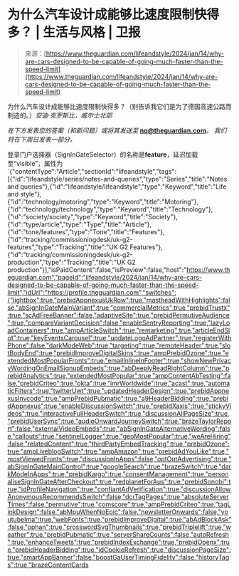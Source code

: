 <!--yml

category: 未分类

date: 2024-05-27 14:48:44

-->

# 为什么汽车设计成能够比速度限制快得多？ | 生活与风格 | 卫报

> 来源：[https://www.theguardian.com/lifeandstyle/2024/jan/14/why-are-cars-designed-to-be-capable-of-going-much-faster-than-the-speed-limit](https://www.theguardian.com/lifeandstyle/2024/jan/14/why-are-cars-designed-to-be-capable-of-going-much-faster-than-the-speed-limit)

为什么汽车设计成能够比速度限制快得多？（别告诉我它们是为了德国高速公路而制造的。）*安迪·克罗斯比，威尔士北部*

*在下方发表您的答案（和新问题）或将其发送至* **[nq@theguardian.com](mailto:nq@theguardian.com)***。 我们将在下周日发表一部分。*

登录门户选择器（SignInGateSelector）的名称是**feature**，延迟加载至“visible”，属性为`{"contentType":"Article","sectionId":"lifeandstyle","tags":[{"id":"lifeandstyle/series/notes-and-queries","type":"Series","title":"Notes and queries"},{"id":"lifeandstyle/lifeandstyle","type":"Keyword","title":"Life and style"},{"id":"technology/motoring","type":"Keyword","title":"Motoring"},{"id":"technology/technology","type":"Keyword","title":"Technology"},{"id":"society/society","type":"Keyword","title":"Society"},{"id":"type/article","type":"Type","title":"Article"},{"id":"tone/features","type":"Tone","title":"Features"},{"id":"tracking/commissioningdesk/uk-g2-features","type":"Tracking","title":"UK G2 Features"},{"id":"tracking/commissioningdesk/uk-g2-production","type":"Tracking","title":"UK G2 production"}],"isPaidContent":false,"isPreview":false,"host":"https://www.theguardian.com","pageId":"lifeandstyle/2024/jan/14/why-are-cars-designed-to-be-capable-of-going-much-faster-than-the-speed-limit","idUrl":"https://profile.theguardian.com","switches":{"lightbox":true,"prebidAppnexusUkRow":true,"mastheadWithHighlights":false,"abSignInGateMainVariant":true,"commercialMetrics":true,"prebidTrustx":true,"scAdFreeBanner":false,"adaptiveSite":true,"prebidPermutiveAudience":true,"compareVariantDecision":false,"enableSentryReporting":true,"lazyLoadContainers":true,"ampArticleSwitch":true,"remarketing":true,"articleEndSlot":true,"keyEventsCarousel":true,"updateLogoAdPartner":true,"registerWithPhone":false,"darkModeWeb":true,"targeting":true,"remoteHeader":true,"slotBodyEnd":true,"prebidImproveDigitalSkins":true,"ampPrebidOzone":true,"extendedMostPopularFronts":true,"emailInlineInFooter":true,"showNewPrivacyWordingOnEmailSignupEmbeds":true,"abDeeplyReadRightColumn":true,"prebidAnalytics":true,"extendedMostPopular":true,"ampContentAbTesting":false,"prebidCriteo":true,"okta":true,"imrWorldwide":true,"acast":true,"automaticFilters":true,"twitterUwt":true,"updatedHeaderDesign":true,"prebidAppnexusInvcode":true,"ampPrebidPubmatic":true,"a9HeaderBidding":true,"prebidAppnexus":true,"enableDiscussionSwitch":true,"prebidXaxis":true,"stickyVideos":true,"interactiveFullHeaderSwitch":true,"discussionAllPageSize":true,"prebidUserSync":true,"audioOnwardJourneySwitch":true,"brazeTaylorReport":false,"externalVideoEmbeds":true,"abSignInGateAlternativeWording":false,"callouts":true,"sentinelLogger":true,"geoMostPopular":true,"weAreHiring":false,"relatedContent":true,"thirdPartyEmbedTracking":true,"prebidOzone":true,"ampLiveblogSwitch":true,"ampAmazon":true,"prebidAdYouLike":true,"mostViewedFronts":true,"discussionInApps":false,"optOutAdvertising":true,"abSignInGateMainControl":true,"googleSearch":true,"brazeSwitch":true,"darkModeInApps":true,"prebidKargo":true,"consentManagement":true,"personaliseSignInGateAfterCheckout":true,"redplanetForAus":true,"prebidSonobi":true,"idProfileNavigation":true,"confiantAdVerification":true,"discussionAllowAnonymousRecommendsSwitch":false,"dcrTagPages":true,"absoluteServerTimes":false,"permutive":true,"comscore":true,"ampPrebidCriteo":true,"tagLinkDesign":false,"abMpuWhenNoEpic":false,"newsletterOnwards":false,"youtubeIma":true,"webFonts":true,"prebidImproveDigital":true,"abAdBlockAsk":false,"ophan":true,"crosswordSvgThumbnails":true,"prebidTriplelift":true,"weather":true,"prebidPubmatic":true,"serverShareCounts":false,"autoRefresh":true,"enhanceTweets":true,"prebidIndexExchange":true,"prebidOpenx":true,"prebidHeaderBidding":true,"idCookieRefresh":true,"discussionPageSize":true,"smartAppBanner":false,"boostGaUserTimingFidelity":false,"historyTags":true,"brazeContentCards
